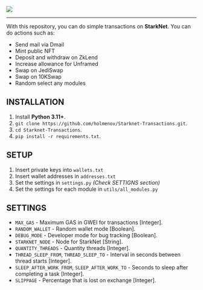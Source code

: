 ![](https://www.starknet.io/assets/sn_logo_banner.png)

---

With this repository, you can do simple transactions on **StarkNet**. You can do actions such as:

- Send mail via Dmail
- Mint public NFT
- Deposit and withdraw on ZkLend
- Increase allowance for Unframed
- Swap on JediSwap
- Swap on 10KSwap
- Random select any modules

## INSTALLATION

1. Install **Python 3.11+**.
2. `git clone https://github.com/holmenov/Starknet-Transactions.git`.
3. `cd Starknet-Transactions`.
4. `pip install -r requirements.txt`.

## SETUP

1. Insert private keys into `wallets.txt`
2. Insert wallet addresses in `addresses.txt`
3. Set the settings in `settings.py` *(Check SETTIGNS section)*
4. Set the settings for each module in `utils/all_modules.py` 

## SETTINGS

- `MAX_GAS` - Maximum GAS in GWEI for transactions [Integer].
- `RANDOM_WALLET` - Random wallet mode [Boolean].
- `DEBUG_MODE` - Developer mode for bug tracking [Boolean].
- `STARKNET_NODE` - Node for StarkNet [String].
- `QUANTITY_THREADS` - Quantity threads [Integer].
- `THREAD_SLEEP_FROM`, `THREAD_SLEEP_TO` - Interval in seconds between thread starts [Integer].
- `SLEEP_AFTER_WORK_FROM`, `SLEEP_AFTER_WORK_TO` - Seconds to sleep after completing a task [Integer].
- `SLIPPAGE` - Percentage that is lost on exchange [Integer].
